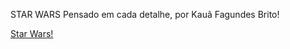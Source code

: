 STAR WARS
 Pensado em cada detalhe, por Kauã Fagundes Brito!

<a href="https://https://kauafagundesbrito.github.io/primeiro01/job01.html">Star Wars!</a> 